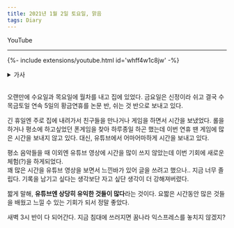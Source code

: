 ```yaml
---
title: 2021년 1월 2일 토요일, 맑음
tags: Diary
---
```


YouTube

<!--more-->

---

{%- include extensions/youtube.html id='whff4w1c8jw' -%}

<details>
<summary>가사</summary>
<div markdown="1">

うるさいほどに高鳴る胸が  
우루사이호도니 타카나루 무네가  
시끄러울 정도로 고동치는 가슴이  

柄にもなく竦む足が今  
카라니모나쿠 스쿠무 아시가 이마  
답지않게 움츠러든 다리가 지금  

静かに頬を伝う涙が  
시즈카니 호호오 츠타우 나미다가  
조용히 뺨을 타고 흐르는 눈물이  

私に知らせる　これが初恋と  
와타시니 시라세루　코레가 하츠코이또  
내게 알려줘　이게 첫사랑이라고  

I need you, I need you  

I need you, I need you  

<br>

人間なら誰しも  
닌겐나라 다레시모  
사람이라면 누구나  

当たり前に恋をするものだと  
아타리마에니 코이오 스루모노다토  
당연히 사랑을 하는 거라고  

ずっと思っていた　だけど  
즛-또 오못떼이따　다케도  
계속 생각했어　하지만  

もしもあなたに出会わずにいたら  
모시모 아나타니 데아와즈니이따라  
만약 당신을 만나지 못했더라면  

誰かにいつかこんな気持ちに  
다레카니 이츠카 콘나 키모치니  
다른 누군가에게 언젠가 이런 기분이  

させられたとは思えない  
사세라레타또와 오모에나이  
되었을 거라곤 생각할 수 없어  

うるさいほどに高鳴る胸が  
우루사이호도니 타카나루 무네가  
시끄러울 정도로 고동치는 가슴이  

勝手に走り出す足が今  
캇떼니 하시리다스 아시가 이마  
멋대로 달려나가는 다리가 지금  

確かに頬を伝う涙が  
타시카니 호호오 츠타우 나미다가  
분명히 뺨을 타고 흐르는 눈물이  

私に知らせる　これが初恋と  
와타시니 시라세루　코레가 하츠코이또  
내게 알려줘　이게 첫사랑이라고  

I need you, I need you  

I need you, I need you  

<br>

どうしようもないことを  
도우시요우모나이 코토오  
어찌할 수 없는 일을  

人のせいにしては  
히토노세이니 시떼와  
남탓으로 하고는  

受け入れてるフリをしていたんだ  
우케이레떼루 후리오 시떼이딴다  
받아들인 척을 하고 있었어  

ずっと  
즛-또  
계속  

もしもあなたに出会わずにいたら  
모시모 아나타니 데아와즈니이따라  
만약 당신을 만나지 못했더라면  

私はただ生きていたかもしれない  
와타시와 타다 이키테이타카모 시레나이  
나는 그저 살고 있었을지도 몰라  

生まれてきた意味も知らずに  
우마레떼키따 이미모 시라즈니  
태어난 의미도 모른 채  

言葉一つで傷つくような  
코토바 히토츠데 키즈츠쿠요우나  
말 한마디로 상처받는  

ヤワな私を捧げたい今  
야와나 와타시오 사사게타이 이마  
나약한 나를 바치고 싶어 지금  

二度と訪れない季節が  
니도토 오토즈레나이 키세츠가  
두 번 다시 찾아오지 않을 계절이  

終わりを告げようとしていた  
오와리오 츠게요우또 시떼이따  
끝을 고하려 하고 있었어  

不器用に  
부키요우니  
서투르게  

欲しいものが  
호시이 모노가  
바라는 게  

手の届くとこに見える  
테노 토도쿠토코니 미에루  
손이 닿는 곳에 보여  

追わずにいられるわけがない  
오와즈니 이라레루와케가 나이  
쫓지 않고 있을 수 없어  

正しいのかなんて本当は  
타다시이노카난떼 혼토우와  
올바른지 같은 거 사실은  

誰も知らない  
다레모 시라나이  
누구도 알지 못해  

風に吹かれ震える梢が  
카제니 후카레 후루에루 코즈에가  
바람에 맞아 흔들리는 나뭇가지가  

陽の射す方へと伸びていくわ  
히노사스 호우에또 노비떼이쿠와  
햇빛이 비추는 쪽으로 뻗어 가  

小さなことで喜び合えば  
치이사나 코토데 요로코비아에바  
작은 일로 함께 기뻐하고  

小さなことで傷つきもした  
치이사나 코토데 키즈츠키모시따  
작은 일로 상처 입기도 했어  

狂おしく高鳴る胸が  
쿠루오시쿠 타카나루 무네가  
미칠 듯이 고동치는 가슴이  

優しく肩を打つ雨が今  
야사시쿠 카타오 우츠 아메가 이마  
부드럽게 어깨를 두드리는 비가 지금  

こらえても溢れる涙が  
코라에떼모 아후레루 나미다가  
참으려해도 흘러넘치는 눈물이  

私に知らせる　これが初恋と  
와타시니 시라세루　코레가 하츠코이또  
내게 알려줘　이게 첫사랑이라고  

I need you, I need you  

I need you, I need you  

</div>
</details>

<br>

오랜만에 수요일과 목요일에 월차를 내고 집에 있었다. 금요일은 신정이라 쉬고 결국 수목금토일 연속 5일의 황금연휴를 논문 반, 쉬는 것 반으로 보내고 있다.  

긴 휴일엔 주로 집에 내려가서 친구들을 만나거나 게임을 하면서 시간을 보냈었다. 롤을 하거나 평소에 하고싶었던 폰게임을 찾아 하루종일 하곤 했는데 이번 연휴 땐 게임에 많은 시간을 보내지 않고 있다. 대신, 유튜브에서 어마어마하게 시간을 보내고 있다.  

평소 음악들을 때 이외엔 유튜브 영상에 시간을 많이 쓰지 않았는데 이번 기회에 새로운 체험(?)을 하게되었다.  
꽤 많은 시간을 유튜브 영상을 보면서 느낀바가 있어 글을 쓰려고 했으나.. 지금 너무 졸립다. 기록을 남기고 싶다는 생각보단 자고 싶단 생각이 더 강해져버렸다.

짧게 말해, **유튜브엔 상당히 유익한 것들이 많다**라는 것이다. 요짧은 시간동안 많은 것들을 배웠고 느낄 수 있는 기회가 되서 정말 좋았다.

새벽 3시 반이 다 되어간다. 지금 침대에 쓰러지면 꿈나라 익스프레스를 놓치지 않겠지?
